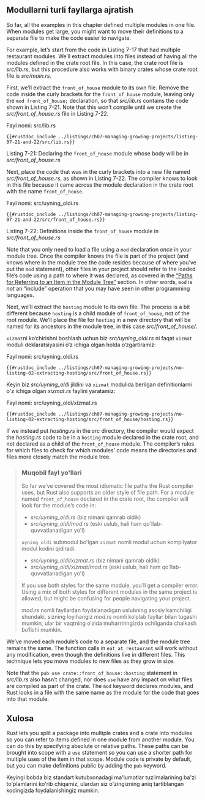 ## Modullarni turli fayllarga ajratish

So far, all the examples in this chapter defined multiple modules in one file. When modules get large, you might want to move their definitions to a separate file to make the code easier to navigate.

For example, let’s start from the code in Listing 7-17 that had multiple restaurant modules. We’ll extract modules into files instead of having all the modules defined in the crate root file. In this case, the crate root file is *src/lib.rs*, but this procedure also works with binary crates whose crate root file is *src/main.rs*.

First, we’ll extract the `front_of_house` module to its own file. Remove the code inside the curly brackets for the `front_of_house` module, leaving only the `mod front_of_house;` declaration, so that *src/lib.rs* contains the code shown in Listing 7-21. Note that this won’t compile until we create the *src/front_of_house.rs* file in Listing 7-22.

<span class="filename">Fayl nomi: src/lib.rs</span>

```rust,ignore,does_not_compile
{{#rustdoc_include ../listings/ch07-managing-growing-projects/listing-07-21-and-22/src/lib.rs}}
```


<span class="caption">Listing 7-21: Declaring the `front_of_house` module whose body will be in *src/front_of_house.rs*</span>

Next, place the code that was in the curly brackets into a new file named *src/front_of_house.rs*, as shown in Listing 7-22. The compiler knows to look in this file because it came across the module declaration in the crate root with the name `front_of_house`.

<span class="filename">Fayl nomi: src/uyning_oldi.rs</span>

```rust,ignore
{{#rustdoc_include ../listings/ch07-managing-growing-projects/listing-07-21-and-22/src/front_of_house.rs}}
```


<span class="caption">Listing 7-22: Definitions inside the `front_of_house` module in *src/front_of_house.rs*</span>

Note that you only need to load a file using a `mod` declaration *once* in your module tree. Once the compiler knows the file is part of the project (and knows where in the module tree the code resides because of where you’ve put the `mod` statement), other files in your project should refer to the loaded file’s code using a path to where it was declared, as covered in the [“Paths for Referring to an Item in the Module Tree”][paths]<!-- ignore --> section. In other words, `mod` is *not* an “include” operation that you may have seen in other programming languages.

Next, we’ll extract the `hosting` module to its own file. The process is a bit different because `hosting` is a child module of `front_of_house`, not of the root module. We’ll place the file for `hosting` in a new directory that will be named for its ancestors in the module tree, in this case *src/front_of_house/*.

`xizmat`ni ko‘chirishni boshlash uchun biz *src/uyning_oldi.rs* ni faqat `xizmat` moduli deklaratsiyasini o‘z ichiga olgan holda o‘zgartiramiz:

<span class="filename">Fayl nomi: src/uyning_oldi.rs</span>

```rust,ignore
{{#rustdoc_include ../listings/ch07-managing-growing-projects/no-listing-02-extracting-hosting/src/front_of_house.rs}}
```

Keyin biz *src/uyning_oldi* jildini va `xizmat` modulida berilgan definitionlarni o'z ichiga olgan *xizmat.rs* faylini yaratamiz:

<span class="filename">Fayl nomi: src/uyning_oldi/xizmat.rs</span>

```rust,ignore
{{#rustdoc_include ../listings/ch07-managing-growing-projects/no-listing-02-extracting-hosting/src/front_of_house/hosting.rs}}
```

If we instead put *hosting.rs* in the *src* directory, the compiler would expect the *hosting.rs* code to be in a `hosting` module declared in the crate root, and not declared as a child of the `front_of_house` module. The compiler’s rules for which files to check for which modules’ code means the directories and files more closely match the module tree.

> ### Muqobil fayl yo'llari
> 
> So far we’ve covered the most idiomatic file paths the Rust compiler uses, but Rust also supports an older style of file path. For a module named `front_of_house` declared in the crate root, the compiler will look for the module’s code in:
> 
> * *src/uyning_oldi.rs* (biz nimani qamrab oldik)
> * *src/uyning_oldi/mod.rs* (eski uslub, hali ham qo'llab-quvvatlanadigan yo'l)
> 
> `uyning_oldi` submodul bo'lgan `xizmat` nomli modul uchun kompilyator modul kodini qidiradi:
> 
> * *src/uyning_oldi/xizmat.rs* (biz nimani qamrab oldik)
> * *src/uyning_oldi/xizmat/mod.rs* (eski uslub, hali ham qo'llab-quvvatlanadigan yo'l)
> 
> If you use both styles for the same module, you’ll get a compiler error. Using a mix of both styles for different modules in the same project is allowed, but might be confusing for people navigating your project.
> 
> *mod.rs* nomli fayllardan foydalanadigan uslubning asosiy kamchiligi shundaki, sizning loyihangiz *mod.rs* nomli ko‘plab fayllar bilan tugashi mumkin, ular bir vaqtning o‘zida muharriringizda ochilganda chalkash bo‘lishi mumkin.

We’ve moved each module’s code to a separate file, and the module tree remains the same. The function calls in `eat_at_restaurant` will work without any modification, even though the definitions live in different files. This technique lets you move modules to new files as they grow in size.

Note that the `pub use crate::front_of_house::hosting` statement in *src/lib.rs* also hasn’t changed, nor does `use` have any impact on what files are compiled as part of the crate. The `mod` keyword declares modules, and Rust looks in a file with the same name as the module for the code that goes into that module.

## Xulosa

Rust lets you split a package into multiple crates and a crate into modules so you can refer to items defined in one module from another module. You can do this by specifying absolute or relative paths. These paths can be brought into scope with a `use` statement so you can use a shorter path for multiple uses of the item in that scope. Module code is private by default, but you can make definitions public by adding the `pub` keyword.

Keyingi bobda biz standart kutubxonadagi ma'lumotlar tuzilmalarining ba'zi to'plamlarini ko'rib chiqamiz, ulardan siz o'zingizning aniq tartiblangan kodingizda foydalanishingiz mumkin.

[paths]: ch07-03-paths-for-referring-to-an-item-in-the-module-tree.html
